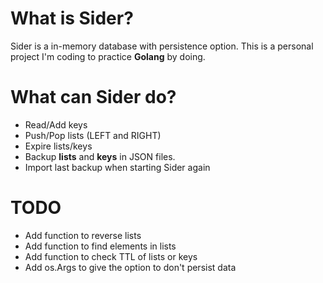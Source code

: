 # What is Sider?
Sider is a in-memory database with persistence option. This is a personal project I'm coding to practice **Golang** by doing.

# What can Sider do?

- Read/Add keys 
- Push/Pop lists (LEFT and RIGHT)
- Expire lists/keys 
- Backup **lists** and **keys** in JSON files.
- Import last backup when starting Sider again

# TODO

- Add function to reverse lists
- Add function to find elements in lists
- Add function to check TTL of lists or keys
- Add os.Args to give the option to don't persist data

